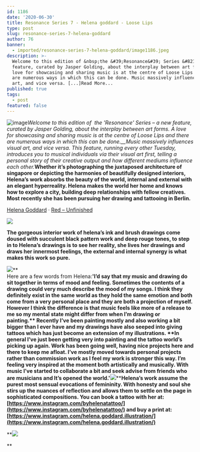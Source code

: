 ```yaml
---
id: 1186
date: '2020-06-30'
title: Resonance Series 7 - Helena goddard - Loose Lips
type: post
slug: resonance-series-7-helena-goddard
author: 76
banner:
  - imported/resonance-series-7-helena-goddard/image1186.jpeg
description: >-
  Welcome to this edition of &nbsp;the &#39;Resonance&#39; Series &#8211; a new
  feature, curated by Jasper Golding, about the interplay between art forms. A
  love for showcasing and sharing music is at the centre of Loose Lips and there
  are numerous ways in which this can be done. Music massively influences visual
  art, and vice versa. [...]Read More...
published: true
tags:
  - post
featured: false
---
```

![image](../imported/resonance-series-7-helena-goddard/image1186.jpeg)_Welcome to this edition of  the 'Resonance' Series – a new feature, curated by Jasper Golding, about the interplay between art forms. A love for showcasing and sharing music is at the centre of Loose Lips and there are numerous ways in which this can be done.__Music massively influences visual art, and vice versa. This feature, running every other Tuesday, introduces you to musical individuals via their visual art first, telling a personal story of their creative output and how different mediums influence each other._**Whether it’s photographing the juxtaposed architecture of singapore or depicting the harmonies of beautifully designed interiors, Helena’s work absorbs the beauty of the world, internal and external with an elegant hyperreality. Helena makes the world her home and knows how to explore a city, building deep relationships with fellow creatives. Most recently she has been pursuing her drawing and tattooing in Berlin.** 

[Helena Goddard](https://soundcloud.com/helena-goddard "Helena Goddard") · [Red – Unfinished](https://soundcloud.com/helena-goddard/redunfinished "Red - Unfinished")

**![](https://lh3.googleusercontent.com/ttzvWJZrmt022GttFZk5Bc4ZO0X1FqA1uxWmtq5RG1SamRqu1rlbe8UoC0d9xTVuvPVMA8IY5BcE7HiTBLoGlQFCLv6WXyIOn1XYNuReLNAO3BGrpjUHev4QAwpoWhq3vp46QfvQ)**

**The gorgeous interior work of helena’s ink and brush drawings come doused with succulent black pattern work and deep rouge tones, to step in to Helena’s drawings is to see her reality, she lives her drawings and draws her innermost feelings, the external and internal synergy is what makes this work so pure.**  

**![](https://lh4.googleusercontent.com/jqg_pe9W1Sq7P40uwpZweYzofuL4pXAbUwEoiZMQlFcsOclpDnP-s161uG-mlKlDEmkjK99pokh4ZUF0Ngn3vnIO4sIwyioi8IeZQiE0zB5NDi0GxSBIDm9k7kiQ_Av4-C17aDDB)****  
Here are a few words from Helena:****'I’d say that my music and drawing do sit together in terms of mood and feeling. Sometimes the contents of a drawing could very much describe the mood of my songs. I think they definitely exist in the same world as they hold the same emotion and both come from a very personal place and they are both a projection of myself. However I think the difference is that music feels like more of a release to me so my mental state might differ from when I’m drawing or painting.** **Recently I’ve been painting mostly and also working a bit bigger than I ever have and my drawings have also seeped into giving tattoos which has just become an extension of my illustrations.** **In general I’ve just been getting very into painting and the tattoo world’s picking up again. Work has been going well, having nice projects here and there to keep me afloat. I’ve mostly moved towards personal projects rather than commission work as I feel my work is stronger this way. I’m feeling very inspired at the moment both artistically and musically. With music I’ve started to collaborate a bit and seek advise from friends who are musicians and It’s opened the world.'****![](https://lh3.googleusercontent.com/kiZC7U6Nm4l6zLJ685MB23b81CYPoNKqVztAnpLVBs4_8YQzy4XGXm3TgTXshvNCYP6RpwAw_Vs3Za8MjCozqACbpLSisB4v72jKHWuVpuLq6bluEtYPJjYkKmF-4_SC8gVNC6tI)****Helena’s work assume the purest most sensual evocations of femininity. With honesty and soul she stirs up the nuances of reflection and allows them to settle on the page in sophisticated compositions. You can book a tattoo with her at: [](https://www.instagram.com/byhelenatattoo/)[https://www.instagram.com/byhelenatattoo/](https://www.instagram.com/byhelenatattoo/) and buy a print at: [](https://www.instagram.com/helena.goddard.illustration/)[https://www.instagram.com/helena.goddard.illustration/](https://www.instagram.com/helena.goddard.illustration/)**

**![](https://lh3.googleusercontent.com/WvyqKGW0BqCZ3tv6yvB1-TtaZprIus23FPTXdG-oA0ZV-1FKAuZdZAN37c8S6ln0lnTScrrSkD4Xkd7jeZP7jHs1pd3IUGJdC3XMN-0iyRuEg9In1Gr0NbJT55nVJbeGibrlxKCo)

**